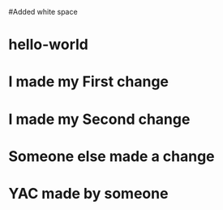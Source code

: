 
#Added white space

# hello-world

# I made my First change

# I made my Second change

# Someone else made a change

# YAC made by someone
